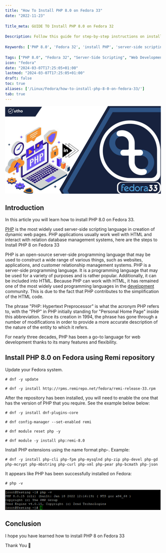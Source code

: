 ```yaml
---
title: "How To Install PHP 8.0 on Fedora 33"
date: "2022-11-23"

Title_meta: GUIDE TO Install PHP 8.0 on Fedora 32

Description: Follow this guide for step-by-step instructions on installing PHP 8.0 on Fedora 32. Learn how to set up PHP, a powerful server-side scripting language, for developing and deploying modern web applications efficiently on your Fedora 32 system.

Keywords: ['PHP 8.0', 'Fedora 32', 'install PHP', 'server-side scripting', 'web development']

Tags: ["PHP 8.0", "Fedora 32", "Server-Side Scripting", "Web Development"]
icon: "fedora"
date: "2024-03-07T17:25:05+01:00"
lastmod: "2024-03-07T17:25:05+01:00" 
draft: false
toc: true
aliases: ['/Linux/Fedora/how-to-install-php-8-0-on-fedora-33/']
tab: true
---
```


![How To Install PHP 8.0 on Fedora 33](images/How-To-Install-PHP-8.0-on-Fedora-33_utho.jpg)

## Introduction

In this article you will learn how to install PHP 8.0 on Fedora 33.

[PHP](https://en.wikipedia.org/wiki/PHP) is the most widely used server-side scripting language in creation of dynamic web pages. PHP applications usually work well with HTML and interact with relation database management systems, here are the steps to Install PHP 8 on Fedora 33

PHP is an open-source server-side programming language that may be used to construct a wide range of various things, such as websites, applications, and customer relationship management systems. PHP is a server-side programming language. It is a programming language that may be used for a variety of purposes and is rather popular. Additionally, it can be included into HTML. Because PHP can work with HTML, it has remained one of the most widely used programming languages in the [development](https://utho.com/docs/tutorial/how-to-install-git-on-fedora/) community. This is due to the fact that PHP contributes to the simplification of the HTML code.

The phrase "PHP: Hypertext Preprocessor" is what the acronym PHP refers to, with the "PHP" in PHP initially standing for "Personal Home Page" inside this abbreviation. Since its creation in 1994, the phrase has gone through a number of modifications in order to provide a more accurate description of the nature of the entity to which it refers.

For nearly three decades, PHP has been a go-to language for web development thanks to its many features and flexibility.

## Install PHP 8.0 on Fedora using Remi repository

Update your Fedora system.

```
# dnf -y update
```

```
# dnf -y install http://rpms.remirepo.net/fedora/remi-release-33.rpm
```

After the repository has been installed, you will need to enable the one that has the version of PHP that you require. See the example below below:

```
# dnf -y install dnf-plugins-core
```

```
# dnf config-manager --set-enabled remi
```

```
# dnf module reset php -y
```

```
# dnf module -y install php:remi-8.0
```

Install PHP extensions using the name format php-. Example:

```
# dnf -y install php-cli php-fpm php-mysqlnd php-zip php-devel php-gd php-mcrypt php-mbstring php-curl php-xml php-pear php-bcmath php-json
```

It appears like PHP has been successfully installed on Fedora:

```
# php -v
```

![command output](images/image-517.png)

## Conclusion

I hope you have learned how to install PHP 8 on Fedora 33

Thank You 🙂
